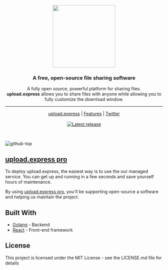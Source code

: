 &nbsp;
<p align="center">
  <a href="https://upload.express">
    <img src="https://user-images.githubusercontent.com/377682/55381066-66980a80-5522-11e9-962f-422241028257.jpg" width="200px" alt="
    " />
  </a>
</p>
<h3 align="center">A free, open-source file sharing software</h3>
<p align="center">A fully open source, powerful platform for sharing files.<br>
    <b>upload.express</b> allows you to share files with anyone while allowing you to fully customize the download window.</p>
<hr />
<p align="center">
    <a href="https://upload.express">upload.express</a> |
    <a href="https://pro.upload.express#features">Features</a> |
    <a href="https://twitter.com/uploadexpress">Twitter</a>
    <br /><br />
    <a href="https://github.com/uploadexpress/app/releases/">
        <img src="https://img.shields.io/github/release/uploadexpress/app.svg" alt="Latest release" />
    </a>
</p>
&nbsp;

![github-top](https://user-images.githubusercontent.com/377682/55385084-9ea44b00-552c-11e9-9643-26f0eec18ad0.png)

## [upload.express pro](https://pro.upload.express)

To deploy upload.express, the easiest way is to use the our managed service. You can get up and running in a few seconds and save yourself hours of maintenance. 

By using [upload.express pro](https://pro.upload.express), you'll be supporting open-source a software and helping us maintain the project.

## Built With

* [Golang](http://www.golang.org/) - Backend 
* [React](https://reactjs.org/) - Front-end framework

## License

This project is licensed under the MIT License - see the LICENSE.md file for details
